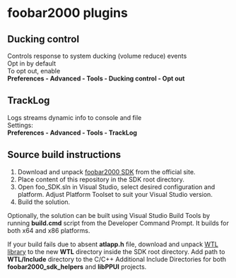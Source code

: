 # foobar2000 plugins

## Ducking control
Controls response to system ducking (volume reduce) events  
Opt in by default  
To opt out, enable  
**Preferences - Advanced - Tools - Ducking control - Opt out**

## TrackLog
Logs streams dynamic info to console and file  
Settings:  
**Preferences - Advanced - Tools - TrackLog**

## Source build instructions
1. Download and unpack [foobar2000 SDK](https://www.foobar2000.org/SDK) from the official site.  
2. Place content of this repository in the SDK root directory.  
4. Open foo_SDK.sln in Visual Studio, select desired configuration and platform.
Adjust Platform Toolset to suit your Visual Studio version.  
5. Build the solution.  

Optionally, the solution can be built using Visual Studio Build Tools by running **build.cmd** script from the
Developer Command Prompt. It builds for both x64 and x86 platforms.

If your build fails due to absent **atlapp.h** file, download and unpack
[WTL library](https://sourceforge.net/projects/wtl/files/WTL%2010/) to the new **WTL** directory inside
the SDK root directory. Add path to **WTL/Include** directory to the C/C++ Additional Include Directories
for both **foobar2000_sdk_helpers** and **libPPUI** projects.
